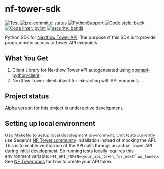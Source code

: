 # nf-tower-sdk

[![Test](https://github.com/ethashamahmed/nf-tower-sdk/actions/workflows/test.yml/badge.svg)](https://github.com/ethashamahmed/nf-tower-sdk/actions/workflows/test.yml)
[![pre-commit.ci status](https://results.pre-commit.ci/badge/github/pre-commit/action/main.svg)](https://github.com/ethashamahmed/nf-tower-sdk/actions/workflows/pre-commit.yml)
[![PythonSupport](https://img.shields.io/static/v1?label=python&message=%203.9&color=blue?style=flat-square&logo=python)](https://www.python.org/downloads/release/python-390/)
[![Code style: black](https://img.shields.io/badge/code%20style-black-000000.svg)](https://github.com/ambv/black)
[![Code linter: pylint](https://img.shields.io/badge/linting-pylint-yellowgreen)](https://github.com/pylint-dev/pylint)
[![security: bandit](https://img.shields.io/badge/security-bandit-green.svg)](https://github.com/PyCQA/bandit)

Python SDK for [Nextflow Tower API](https://help.tower.nf/22.3/api/overview/#programmatic-api). The purpose of this SDK is to provide programmatic access to Tower API endpoints.

## What You Get

1. Client Library for Nextflow Tower API autogenerated using [openapi-python-client](https://github.com/openapi-generators/openapi-python-client).
2. Nextflow Tower client object for interacting with API endpoints.

## Project status

Alpha version for this project is under active development.

## Setting up local environment

Use [Makefile](./Makefile) to setup local development environment.
Unit tests currently use Seqera's [NF Tower community](https://tower.nf)
installation instead of mocking the API. This is to enable
verification of the API calls
through an actual Tower API during initial development.
So running tests locally requires this environment variable:
`NFT_API_TOKEN=<your_api_token_for_nextflow_tower>`.
See [NF Tower docs](https://help.tower.nf/22.4/api/overview/#authentication)
for how to create your API token.
